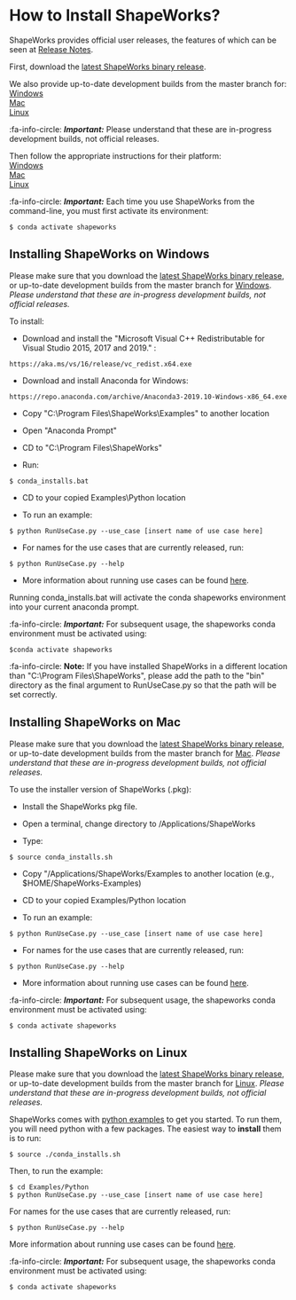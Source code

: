 # How to Install ShapeWorks?


ShapeWorks provides official user releases, the features of which can be seen at [Release Notes](about/release-notes.md).

First, download the [latest ShapeWorks binary release](https://github.com/SCIInstitute/ShapeWorks/releases/latest).    

We also provide up-to-date development builds from the master branch for:   
[Windows](https://github.com/SCIInstitute/ShapeWorks/releases/tag/dev-windows)  
[Mac](https://github.com/SCIInstitute/ShapeWorks/releases/tag/dev-mac)  
[Linux](https://github.com/SCIInstitute/ShapeWorks/releases/tag/dev-linux)  

:fa-info-circle: _**Important:**_  Please understand that these are in-progress development builds, not official releases.

Then follow the appropriate instructions for their platform:  
[Windows](#installing-shapeworks-on-windows)   
[Mac](#installing-shapeworks-on-mac)   
[Linux](#installing-shapeworks-on-linux)   

:fa-info-circle: _**Important:**_  Each time you use ShapeWorks from the command-line, you must first activate its environment:
```
$ conda activate shapeworks
```


## Installing ShapeWorks on Windows

Please make sure that you download the [latest ShapeWorks binary release](https://github.com/SCIInstitute/ShapeWorks/releases/latest), or up-to-date development builds from the master branch for [Windows](https://github.com/SCIInstitute/ShapeWorks/releases/tag/dev-windows). *Please understand that these are in-progress development builds, not official releases.*

To install:

- Download and install the "Microsoft Visual C++ Redistributable for Visual Studio 2015, 2017 and 2019." :

```
https://aka.ms/vs/16/release/vc_redist.x64.exe
```

- Download and install Anaconda for Windows:

```
https://repo.anaconda.com/archive/Anaconda3-2019.10-Windows-x86_64.exe
```

- Copy "C:\Program Files\ShapeWorks\Examples" to another location

- Open "Anaconda Prompt"

- CD to "C:\Program Files\ShapeWorks"

- Run:

```
$ conda_installs.bat
```

- CD to your copied Examples\Python location

- To run an example:

```
$ python RunUseCase.py --use_case [insert name of use case here]
```

- For names for the use cases that are currently released, run:

```
$ python RunUseCase.py --help
```

- More information about running use cases can be found [here](../use-cases/use-cases.md#running-the-use-cases).


Running conda_installs.bat will activate the conda shapeworks environment
into your current anaconda prompt. 

:fa-info-circle: _**Important:**_ For subsequent usage, the shapeworks conda environment must be activated using:

```
$conda activate shapeworks
```

:fa-info-circle: **Note:** If you have installed ShapeWorks in a different location than
"C:\Program Files\ShapeWorks", please add the path to the "bin"
directory as the final argument to RunUseCase.py so that the path will
be set correctly.



## Installing ShapeWorks on Mac

Please make sure that you download the [latest ShapeWorks binary release](https://github.com/SCIInstitute/ShapeWorks/releases/latest), or up-to-date development builds from the master branch for [Mac](https://github.com/SCIInstitute/ShapeWorks/releases/tag/dev-mac). *Please understand that these are in-progress development builds, not official releases.*


To use the installer version of ShapeWorks (.pkg):

- Install the ShapeWorks pkg file.

- Open a terminal, change directory to /Applications/ShapeWorks

- Type:

```
$ source conda_installs.sh
```

- Copy "/Applications/ShapeWorks/Examples to another location (e.g., $HOME/ShapeWorks-Examples)

- CD to your copied Examples/Python location

- To run an example:

```
$ python RunUseCase.py --use_case [insert name of use case here]
```

- For names for the use cases that are currently released, run:

```
$ python RunUseCase.py --help
```

- More information about running use cases can be found [here](../use-cases/use-cases.md#running-the-use-cases).



:fa-info-circle: _**Important:**_  For subsequent usage, the shapeworks conda environment must be activated using:

```
$ conda activate shapeworks
```

## Installing ShapeWorks on Linux

Please make sure that you download the [latest ShapeWorks binary release](https://github.com/SCIInstitute/ShapeWorks/releases/latest), or up-to-date development builds from the master branch for [Linux](https://github.com/SCIInstitute/ShapeWorks/releases/tag/dev-linux). *Please understand that these are in-progress development builds, not official releases.*


ShapeWorks comes with [python examples](../use-cases/use-cases.md) to get you started. To run them, you will
need python with a few packages.  The easiest way to **install** them is to run:

```
$ source ./conda_installs.sh
```

Then, to run the example:

```
$ cd Examples/Python
$ python RunUseCase.py --use_case [insert name of use case here]
```

For names for the use cases that are currently released, run:

```
$ python RunUseCase.py --help
```

More information about running use cases can be found [here](../use-cases/use-cases.md#running-the-use-cases).


:fa-info-circle: _**Important:**_  For subsequent usage, the shapeworks conda environment must be activated using:

```
$ conda activate shapeworks
```
